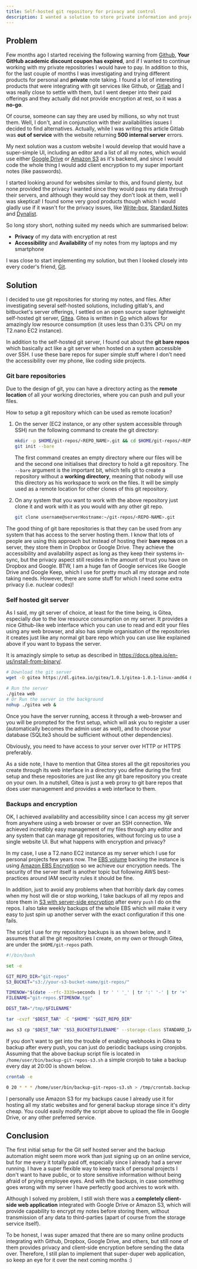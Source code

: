 ```yaml
---
title: Self-hosted git repository for privacy and control
description: I wanted a solution to store private information and projects I didn't want others to see. Self-hosted git repositories are my solution to that.
---
```


## Problem

Few months ago I started receiving the following warning from [Github](https://github.com), **Your GitHub academic discount coupon has expired**, and if I wanted to continue working with my private repositories I would have to pay.
In addition to this, for the last couple of months I was investigating and trying different products for personal and **private** note taking. I found a lot of interesting products that were integrating with git services like Github, or [Gitlab](https://gitlab.com) and I was really close to settle with them, but I went deeper into their paid offerings and they actually did not provide encryption at rest, so it was a **no-go**.

Of course, someone can say they are used by millions, so why not trust them. Well, I don't, and in conjunction with their availabilities issues I decided to find alternatives. Actually, while I was writing this article Gitlab was **out of service** with the website returning **500 internal server** errors.

My next solution was a custom website I would develop that would have a super-simple UI, including an editor and a list of all my notes, which would use either [Google Drive](https://www.google.com/drive/) or [Amazon S3](https://aws.amazon.com/s3/) as it's backend, and since I would code the whole thing I would add client encryption to my super important notes (like passwords).

I started looking around for websites similar to this, and found plenty, but none provided the privacy I wanted since they would pass my data through their servers, and although they would say they don't look at them, well I was skeptical! I found some very good products though which I would gladly use if it wasn't for the privacy issues, like [Write-box](http://writeboxapps.com/), [Standard Notes](https://app.standardnotes.org/) and [Dynalist](https://dynalist.io/).

So long story short, nothing suited my needs which are summarised below:

* **Privacy** of my data with encryption at rest
* **Accessibility** and **Availability** of my notes from my laptops and my smartphone

I was close to start implementing my solution, but then I looked closely into every coder's friend, [Git](https://git-scm.com/).

## Solution

I decided to use git repositories for storing my notes, and files. After investigating several self-hosted solutions, including gitlab's, and bitbucket's server offerings, I settled on an open source super lightweight self-hosted git server, [Gitea](https://gitea.io/). Gitea is written in [Go](https://golang.org/) which allows for amazingly low resource consumption (it uses less than 0.3% CPU on my T2.nano EC2 instance).

In addition to the self-hosted git server, I found out about the **git bare repos** which basically act like a git server when hosted on a system accessible over SSH. I use these bare repos for super simple stuff where I don't need the accessibility over my phone, like coding side projects.

### Git bare repositories

Due to the design of git, you can have a directory acting as the **remote location** of all your working directories, where you can push and pull your files.

How to setup a git repository which can be used as remote location?

1. On the server (EC2 instance, or any other system accessible through SSH) run the following command to create the git directory:

    ```bash
    mkdir -p $HOME/git-repos/<REPO_NAME>.git && cd $HOME/git-repos/<REPO_NAME>.git
    git init --bare
    ```

    The first command creates an empty directory where our files will be and the second one initialises that directory to hold a git repository. The ```--bare``` argument is the important bit, which tells git to create a repository without a **working directory**, meaning that nobody will use this directory as his workspace to work on the files. It will be simply used as a remote location for other clones of this git repository.

2. On any system that you want to work with the above repository just clone it and work with it as you would with any other git repo.

    ```bash
    git clone username@serverHostname:~/git-repos/<REPO-NAME>.git
    ```

The good thing of git bare repositories is that they can be used from any system that has access to the server hosting them. I know that lots of people are using this approach but instead of hosting their **bare repos** on a server, they store them in Dropbox or Google Drive. They achieve the accessibility and availability aspect as long as they keep their systems in-sync, but the privacy aspect still resides in the amount of trust you have on Dropbox and Google. BTW, I am a huge fan of Google services like Google Drive and Google Keep, which I use for pretty much all my storage and note taking needs. However, there are some stuff for which I need some extra privacy (i.e. nuclear codes)!

### Self hosted git server

As I said, my git server of choice, at least for the time being, is Gitea, especially due to the low resource consumption on my server. It provides a nice Github-like web interface which you can use to read and edit your files using any web browser, and also has simple organisation of the repositories it creates just like any normal git bare repo which you can use like explained above if you want to bypass the server.

It is amazingly simple to setup as described in https://docs.gitea.io/en-us/install-from-binary/.

```bash
# Download the git server
wget -O gitea https://dl.gitea.io/gitea/1.0.1/gitea-1.0.1-linux-amd64 && chmod u+x gitea

# Run the server
./gitea web
# Or Run the server in the background
nohup ./gitea web &
```

Once you have the server running, access it through a web-browser and you will be prompted for the first setup, which will ask you to register a user (automatically becomes the admin user as well), and to choose your database (SQLite3 should be sufficient without other dependencies).

Obviously, you need to have access to your server over HTTP or HTTPS preferably.

As a side note, I have to mention that Gitea stores all the git repositories you create through its web interface in a directory you define during the first setup and these repositories are just like any git bare repository you create on your own. In a nutshell, Gitea is just a web proxy to git bare repos that does user management and provides a web interface to them.

### Backups and encryption

OK, I achieved availability and accessibility since I can access my git server from anywhere using a web browser or over an SSH connection. We achieved incredibly easy management of my files through any editor and any system that can manage git repositories, without forcing us to use a single website UI. But what happens with encryption and privacy?

In my case, I use a T2.nano EC2 instance as my server which I use for personal projects few years now. The [EBS volume](https://aws.amazon.com/ebs/) backing the instance is using [Amazon EBS Encryption](http://docs.aws.amazon.com/AWSEC2/latest/UserGuide/EBSEncryption.html) so we achieve our encryption needs. The security of the server itself is another topic but following AWS best-practices around IAM security rules it should be fine.

In addition, just to avoid any problems when that horribly dark day comes when my host will die or stop working, I take backups of all my repos and store them in [S3 with server-side encryption](http://docs.aws.amazon.com/AmazonS3/latest/dev/serv-side-encryption.html) after every ```push``` I do on the repos. I also take weekly backups of the whole EBS which will make it very easy to just spin up another server with the exact configuration if this one fails.

The script I use for my repository backups is as shown below, and it assumes that all the git repositories I create, on my own or through Gitea, are under the ```$HOME/git-repos``` path.

```bash
#!/bin/bash

set -e

GIT_REPO_DIR="git-repos"
S3_BUCKET="s3://your-s3-bucket-name/git-repos/"

TIMENOW="$(date --rfc-3339=seconds | tr ' ' '_' | tr ':' '-' | tr '+' '.')"
FILENAME="git-repos.$TIMENOW.tgz"

DEST_TAR="/tmp/$FILENAME"

tar -cvzf "$DEST_TAR" -C "$HOME" "$GIT_REPO_DIR"

aws s3 cp "$DEST_TAR" "$S3_BUCKET$FILENAME" --storage-class STANDARD_IA --sse
```

If you don't want to get into the trouble of enabling webhooks in Gitea to backup after every push, you can just do periodic backups using cronjobs. Assuming that the above backup script file is located in ```/home/user/bin/backup-git-repos-s3.sh``` a simple cronjob to take a backup every day at 20:00 is shown below.

```bash
crontab -e

0 20 * * * /home/user/bin/backup-git-repos-s3.sh > /tmp/crontab.backup-git-repos.log 2>&1
```

I personally use Amazon S3 for my backups cause I already use it for hosting all my static websites and for general backup storage since it's dirty cheap. You could easily modify the script above to upload the file in Google Drive, or any other preferred service.

## Conclusion

The first initial setup for the Git self hosted server and the backup automation might seem more work than just signing up on an online service, but for me every it totally paid off, especially since I already had a server running. I have a super flexible way to keep track of personal projects I don't want to have public, or to store sensitive information without being afraid of prying employee eyes. And with the backups, in case something goes wrong with my server I have perfectly good archives to work with.

Although I solved my problem, I still wish there was a **completely client-side web application** integrated with Google Drive or Amazon S3, which will provide capability to encrypt my notes before storing them, without transmission of any data to third-parties (apart of course from the storage service itself).

To be honest, I was super amazed that there are so many online products integrating with Github, Dropbox, Google Drive, and others, but still none of them provides privacy and client-side encryption before sending the data over. Therefore, I still plan to implement that super-duper web application, so keep an eye for it over the next coming months :)